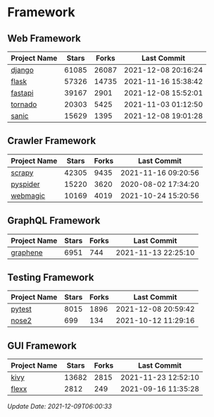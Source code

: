 # Framework

## Web Framework
| Project Name | Stars | Forks | Last Commit |
| ------------ | ----- | ----- | ----------- |
| [django](https://github.com/django/django) | 61085 | 26087 | 2021-12-08 20:16:24 |
| [flask](https://github.com/pallets/flask) | 57326 | 14735 | 2021-11-16 15:38:42 |
| [fastapi](https://github.com/tiangolo/fastapi) | 39167 | 2901 | 2021-12-08 15:52:01 |
| [tornado](https://github.com/tornadoweb/tornado) | 20303 | 5425 | 2021-11-03 01:12:50 |
| [sanic](https://github.com/sanic-org/sanic) | 15629 | 1395 | 2021-12-08 19:01:28 |

## Crawler Framework
| Project Name | Stars | Forks | Last Commit |
| ------------ | ----- | ----- | ----------- |
| [scrapy](https://github.com/scrapy/scrapy) | 42305 | 9435 | 2021-11-16 09:20:56 |
| [pyspider](https://github.com/binux/pyspider) | 15220 | 3620 | 2020-08-02 17:34:20 |
| [webmagic](https://github.com/code4craft/webmagic) | 10169 | 4019 | 2021-10-24 15:20:56 |

## GraphQL Framework
| Project Name | Stars | Forks | Last Commit |
| ------------ | ----- | ----- | ----------- |
| [graphene](https://github.com/graphql-python/graphene) | 6951 | 744 | 2021-11-13 22:25:10 |

## Testing Framework
| Project Name | Stars | Forks | Last Commit |
| ------------ | ----- | ----- | ----------- |
| [pytest](https://github.com/pytest-dev/pytest) | 8015 | 1896 | 2021-12-08 20:59:42 |
| [nose2](https://github.com/nose-devs/nose2) | 699 | 134 | 2021-10-12 11:29:16 |

## GUI Framework
| Project Name | Stars | Forks | Last Commit |
| ------------ | ----- | ----- | ----------- |
| [kivy](https://github.com/kivy/kivy) | 13682 | 2815 | 2021-11-23 12:52:10 |
| [flexx](https://github.com/flexxui/flexx) | 2812 | 249 | 2021-09-16 11:35:28 |

*Update Date: 2021-12-09T06:00:33*